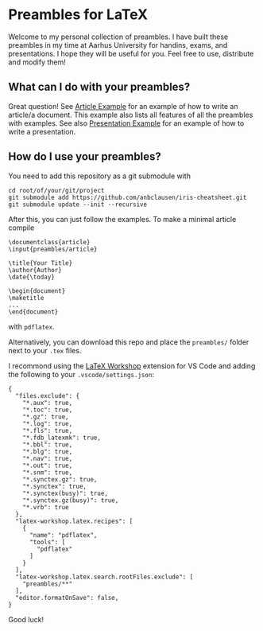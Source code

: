 # Preambles for LaTeX
Welcome to my personal collection of preambles. I have built these preambles in my time at Aarhus University for handins, exams, and presentations. I hope they will be useful for you. Feel free to use, distribute and modify them!

## What can I do with your preambles?
Great question! See [Article Example](article-example.pdf) for an example of how to write an article/a document. This example also lists all features of all the preambles with examples. See also [Presentation Example](presentation-example.pdf) for an example of how to write a presentation.

## How do I use your preambles?
You need to add this repository as a git submodule with
```
cd root/of/your/git/project
git submodule add https://github.com/anbclausen/iris-cheatsheet.git
git submodule update --init --recursive
```
After this, you can just follow the examples. To make a minimal article compile
```
\documentclass{article}
\input{preambles/article}

\title{Your Title}
\author{Author}
\date{\today}

\begin{document}
\maketitle
...
\end{document}
```
with `pdflatex`.

Alternatively, you can download this repo and place the `preambles/` folder next to your `.tex` files.

I recommond using the [LaTeX Workshop](https://marketplace.visualstudio.com/items?itemName=James-Yu.latex-workshop) extension for VS Code and adding the following to your `.vscode/settings.json`:
```
{
  "files.exclude": {
    "*.aux": true,
    "*.toc": true,
    "*.gz": true,
    "*.log": true,
    "*.fls": true,
    "*.fdb_latexmk": true,
    "*.bbl": true,
    "*.blg": true,
    "*.nav": true,
    "*.out": true,
    "*.snm": true,
    "*.synctex.gz": true,
    "*.synctex": true,
    "*.synctex(busy)": true,
    "*.synctex.gz(busy)": true,
    "*.vrb": true
  },
  "latex-workshop.latex.recipes": [
    {
      "name": "pdflatex",
      "tools": [
        "pdflatex"
      ]
    }
  ],
  "latex-workshop.latex.search.rootFiles.exclude": [
    "preambles/**"
  ],
  "editor.formatOnSave": false,
}
```

Good luck!